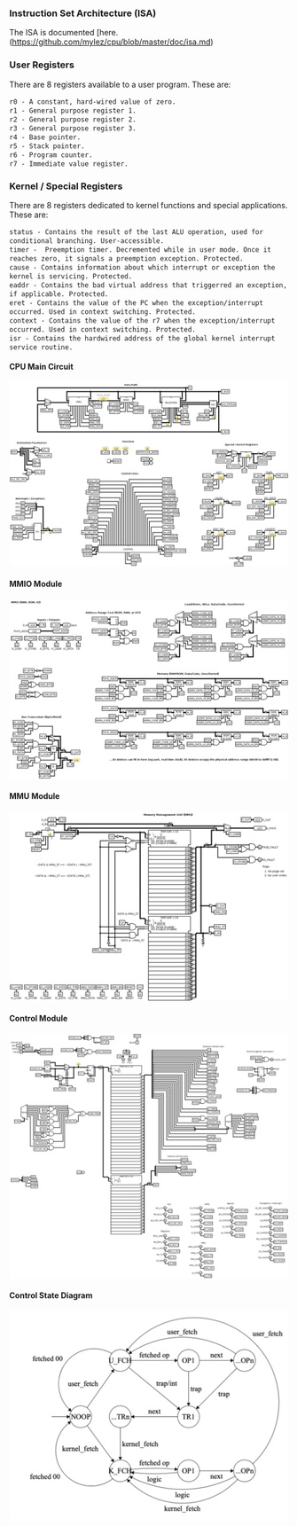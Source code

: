 ### Instruction Set Architecture (ISA)
The ISA is documented [here.(https://github.com/mylez/cpu/blob/master/doc/isa.md)

### User Registers
There are 8 registers available to a user program. These are:

    r0 - A constant, hard-wired value of zero.
    r1 - General purpose register 1.
    r2 - General purpose register 2.
    r3 - General purpose register 3.
    r4 - Base pointer.
    r5 - Stack pointer.
    r6 - Program counter.
    r7 - Immediate value register.

### Kernel / Special Registers
There are 8 registers dedicated to kernel functions and special applications. These are:

    status - Contains the result of the last ALU operation, used for conditional branching. User-accessible.
    timer -  Preemption timer. Decremented while in user mode. Once it reaches zero, it signals a preemption exception. Protected.
    cause - Contains information about which interrupt or exception the kernel is servicing. Protected.
    eaddr - Contains the bad virtual address that triggerred an exception, if applicable. Protected.
    eret - Contains the value of the PC when the exception/interrupt occurred. Used in context switching. Protected.
    context - Contains the value of the r7 when the exception/interrupt occurred. Used in context switching. Protected.
    isr - Contains the hardwired address of the global kernel interrupt service routine.
   

#### CPU Main Circuit
![cpu](https://raw.githubusercontent.com/mylez/cpu/master/doc/cpu.png)

#### MMIO Module
![mmio](https://raw.githubusercontent.com/mylez/cpu/master/doc/mmio.png)

#### MMU Module
![mmu](https://raw.githubusercontent.com/mylez/cpu/master/doc/mmu.png)

#### Control Module
![control](https://raw.githubusercontent.com/mylez/cpu/master/doc/control.png)

#### Control State Diagram
![control-fsm](https://raw.githubusercontent.com/mylez/cpu/master/doc/control-fsm.png)
